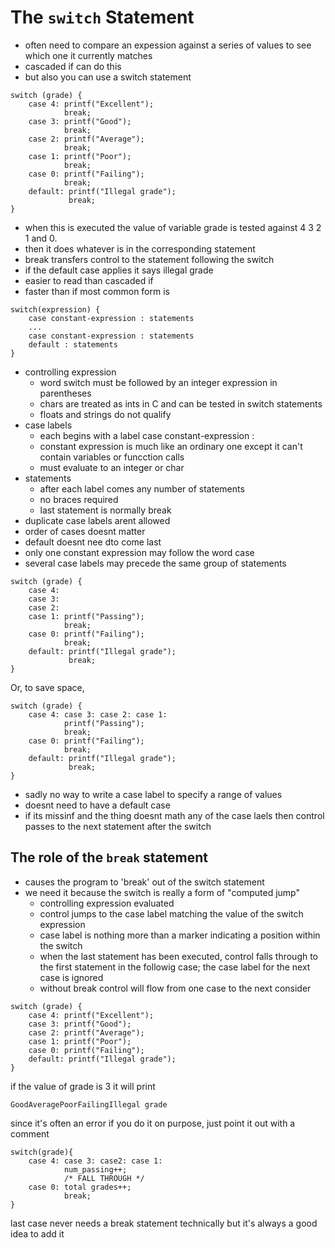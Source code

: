 # The `switch` Statement

- often need to compare an expession against a series of values to see which  one it currently matches
- cascaded if can do this
- but also you can use a switch statement
```
switch (grade) {
    case 4: printf("Excellent");
            break;
    case 3: printf("Good");
            break;
    case 2: printf("Average");
            break;
    case 1: printf("Poor");
            break;
    case 0: printf("Failing");
            break;
    default: printf("Illegal grade");
             break;
}
```
- when this is executed the value of variable grade is tested against 4 3 2 1 and 0.
- then it does whatever is in the corresponding statement
- break transfers control to the statement following the switch
- if the default case applies it says illegal grade
- easier to read than cascaded if
- faster than if
most common form is 
```
switch(expression) {
    case constant-expression : statements
    ...
    case constant-expression : statements
    default : statements
}
```
- controlling expression
  - word switch must  be followed by an integer expression in parentheses
  - chars are treated as ints in C and can be tested in switch statements
  - floats and strings do not qualify
- case labels
  - each begins with a label case constant-expression :
  - constant expression is much like an ordinary one except it can't contain variables or funcction calls
  - must evaluate to an integer or char
- statements
  - after each label comes any number of statements
  - no braces required
  - last statement is normally break
- duplicate case labels arent allowed
- order of cases doesnt matter
- default doesnt nee dto come last
- only one constant expression may follow the word case
- several case labels may precede the same group of statements
```
switch (grade) {
    case 4:
    case 3:
    case 2:
    case 1: printf("Passing");
            break;
    case 0: printf("Failing");
            break;
    default: printf("Illegal grade");
             break;
}
```
Or, to save space,
```
switch (grade) {
    case 4: case 3: case 2: case 1: 
            printf("Passing");
            break;
    case 0: printf("Failing");
            break;
    default: printf("Illegal grade");
             break;
}
```
- sadly no way to write a case label to specify a range of values
- doesnt need to have a default case
- if its missinf and the thing doesnt math any of the case laels then control passes to the next statement after the switch

## The role of the `break` statement
- causes the program to 'break' out of the switch statement
- we need it because the switch is really a form of "computed jump"
  - controlling expression evaluated
  - control jumps to the case label matching the value of the switch expression
  - case label is nothing more than a marker indicating a position within the switch
  - when the last statement has been executed, control falls through to the first statement in the followig case; the case label for the next case is ignored
  - without break control will flow from one case to the next
consider
```
switch (grade) {
    case 4: printf("Excellent");
    case 3: printf("Good");
    case 2: printf("Average");
    case 1: printf("Poor");
    case 0: printf("Failing");
    default: printf("Illegal grade");
}
```
if the value of grade is 3 it will print
```
GoodAveragePoorFailingIllegal grade
```
since it's often an error if you do it on purpose, just point it out with a comment
```
switch(grade){
    case 4: case 3: case2: case 1:
            num_passing++;
            /* FALL THROUGH */
    case 0: total grades++;
            break;
}
```
last case never needs a break statement technically but it's always a good idea to add it